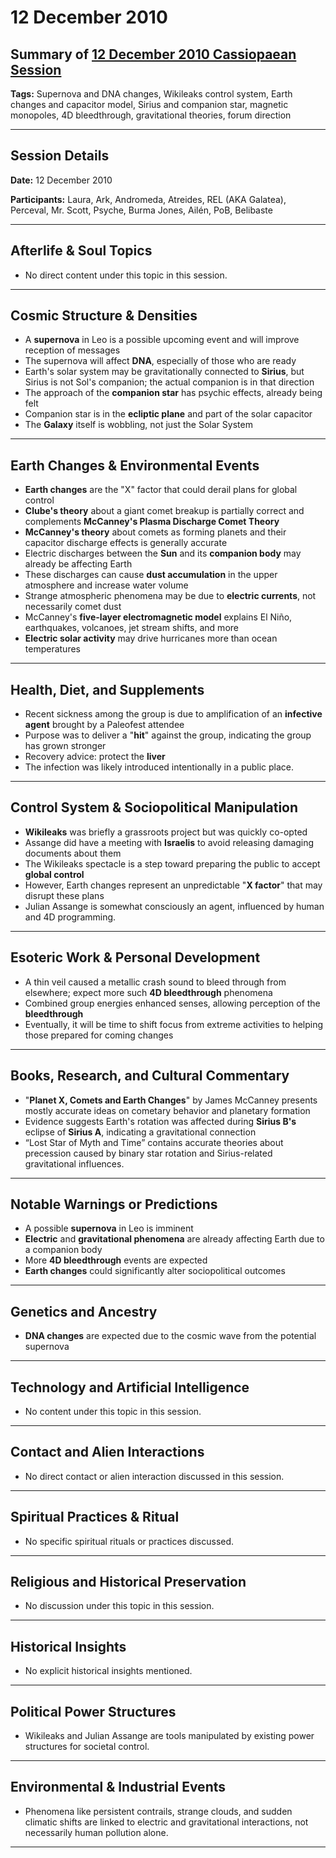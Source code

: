 # 12 December 2010

## Summary of [12 December 2010 Cassiopaean Session](https://cassiopaea.org/forum/threads/session-12-december-2010.20995/)

**Tags:** Supernova and DNA changes, Wikileaks control system, Earth changes and capacitor model, Sirius and companion star, magnetic monopoles, 4D bleedthrough, gravitational theories, forum direction

---


## Session Details

**Date:** 12 December 2010

**Participants:** Laura, Ark, Andromeda, Atreides, REL (AKA Galatea), Perceval, Mr. Scott, Psyche, Burma Jones, Ailén, PoB, Belibaste

---


## Afterlife & Soul Topics

- No direct content under this topic in this session.

---


## Cosmic Structure & Densities

- A **supernova** in Leo is a possible upcoming event and will improve reception of messages
- The supernova will affect **DNA**, especially of those who are ready
- Earth's solar system may be gravitationally connected to **Sirius**, but Sirius is not Sol's companion; the actual companion is in that direction
- The approach of the **companion star** has psychic effects, already being felt
- Companion star is in the **ecliptic plane** and part of the solar capacitor
- The **Galaxy** itself is wobbling, not just the Solar System

---


## Earth Changes & Environmental Events

- **Earth changes** are the "X" factor that could derail plans for global control
- **Clube's theory** about a giant comet breakup is partially correct and complements **McCanney's Plasma Discharge Comet Theory**
- **McCanney's theory** about comets as forming planets and their capacitor discharge effects is generally accurate
- Electric discharges between the **Sun** and its **companion body** may already be affecting Earth
- These discharges can cause **dust accumulation** in the upper atmosphere and increase water volume
- Strange atmospheric phenomena may be due to **electric currents**, not necessarily comet dust
- McCanney's **five-layer electromagnetic model** explains El Niño, earthquakes, volcanoes, jet stream shifts, and more
- **Electric solar activity** may drive hurricanes more than ocean temperatures

---


## Health, Diet, and Supplements

- Recent sickness among the group is due to amplification of an **infective agent** brought by a Paleofest attendee
- Purpose was to deliver a "**hit**" against the group, indicating the group has grown stronger
- Recovery advice: protect the **liver**
- The infection was likely introduced intentionally in a public place.

---


## Control System & Sociopolitical Manipulation

- **Wikileaks** was briefly a grassroots project but was quickly co-opted
- Assange did have a meeting with **Israelis** to avoid releasing damaging documents about them
- The Wikileaks spectacle is a step toward preparing the public to accept **global control**
- However, Earth changes represent an unpredictable "**X factor**" that may disrupt these plans
- Julian Assange is somewhat consciously an agent, influenced by human and 4D programming.

---


## Esoteric Work & Personal Development

- A thin veil caused a metallic crash sound to bleed through from elsewhere; expect more such **4D bleedthrough** phenomena
- Combined group energies enhanced senses, allowing perception of the **bleedthrough**
- Eventually, it will be time to shift focus from extreme activities to helping those prepared for coming changes

---


## Books, Research, and Cultural Commentary

- "**Planet X, Comets and Earth Changes**" by James McCanney presents mostly accurate ideas on cometary behavior and planetary formation
- Evidence suggests Earth's rotation was affected during **Sirius B's** eclipse of **Sirius A**, indicating a gravitational connection
- “Lost Star of Myth and Time” contains accurate theories about precession caused by binary star rotation and Sirius-related gravitational influences.

---


## Notable Warnings or Predictions

- A possible **supernova** in Leo is imminent
- **Electric** and **gravitational phenomena** are already affecting Earth due to a companion body
- More **4D bleedthrough** events are expected
- **Earth changes** could significantly alter sociopolitical outcomes

---


## Genetics and Ancestry

- **DNA changes** are expected due to the cosmic wave from the potential supernova

---



## Technology and Artificial Intelligence

- No content under this topic in this session.

---


## Contact and Alien Interactions

- No direct contact or alien interaction discussed in this session.

---


## Spiritual Practices & Ritual

- No specific spiritual rituals or practices discussed.

---


## Religious and Historical Preservation

- No discussion under this topic in this session.

---


## Historical Insights

- No explicit historical insights mentioned.

---


## Political Power Structures

- Wikileaks and Julian Assange are tools manipulated by existing power structures for societal control.

---


## Environmental & Industrial Events

- Phenomena like persistent contrails, strange clouds, and sudden climatic shifts are linked to electric and gravitational interactions, not necessarily human pollution alone.

---


